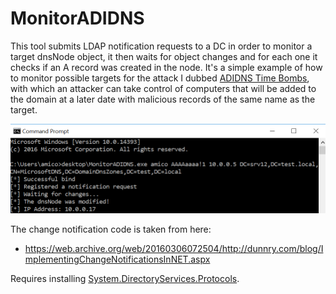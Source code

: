 # MonitorADIDNS

This tool submits LDAP notification requests to a DC in order to monitor a target dnsNode object, it then waits for object changes and for each one it checks if an A record was created in the node.
It's a simple example of how to monitor possible targets for the attack I dubbed [ADIDNS Time Bombs](https://medium.com/@offsecdeer/adidns-time-bombs-poison-today-relay-tomorrow-c224934eefa6), with which an attacker can take control of computers that will be added to the domain at a later date with malicious records of the same name as the target.

![example](example.png)

The change notification code is taken from here:
- https://web.archive.org/web/20160306072504/http://dunnry.com/blog/ImplementingChangeNotificationsInNET.aspx

Requires installing [System.DirectoryServices.Protocols](https://www.nuget.org/packages/System.DirectoryServices.Protocols/).
